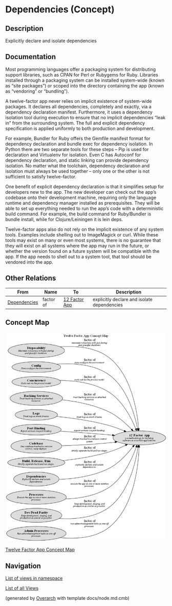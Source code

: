 
# Dependencies (Concept)
## Description
Explicitly declare and isolate dependencies


## Documentation
Most programming languages offer a packaging system for distributing support
libraries, such as CPAN for Perl or Rubygems for Ruby. Libraries installed through a
packaging system can be installed system-wide (known as “site packages”) or scoped
into the directory containing the app (known as “vendoring” or “bundling”).

A twelve-factor app never relies on implicit existence of system-wide packages.
It declares all dependencies, completely and exactly, via a dependency declaration manifest.
Furthermore, it uses a dependency isolation tool during execution to ensure that no implicit
dependencies “leak in” from the surrounding system. The full and explicit dependency
specification is applied uniformly to both production and development.

For example, Bundler for Ruby offers the Gemfile manifest format for dependency declaration
and bundle exec for dependency isolation. In Python there are two separate tools for these
steps – Pip is used for declaration and Virtualenv for isolation. Even C has Autoconf for
dependency declaration, and static linking can provide dependency isolation. No matter what
the toolchain, dependency declaration and isolation must always be used together – only one
or the other is not sufficient to satisfy twelve-factor.

One benefit of explicit dependency declaration is that it simplifies setup for developers
new to the app. The new developer can check out the app’s codebase onto their development
machine, requiring only the language runtime and dependency manager installed as prerequisites.
They will be able to set up everything needed to run the app’s code with a deterministic
build command. For example, the build command for Ruby/Bundler is bundle install, while for
Clojure/Leiningen it is lein deps.

Twelve-factor apps also do not rely on the implicit existence of any system tools.
Examples include shelling out to ImageMagick or curl. While these tools may exist on many
or even most systems, there is no guarantee that they will exist on all systems where the
app may run in the future, or whether the version found on a future system will be compatible
with the app. If the app needs to shell out to a system tool, that tool should be vendored
into the app.
## Other Relations
| From | Name | To | Description |
|---|---|---|---|
| [Dependencies](../../software-development/twelve-factor-app/dependencies.md) | factor of | [12 Factor App](../../software-development/twelve-factor-app/twelve-factor-app.md) | explicitly declare and isolate dependencies |

## Concept Map
![Twelve Factor App Concept Map](../../software-development/twelve-factor-app/concept-view.png)

[Twelve Factor App Concept Map](../../software-development/twelve-factor-app/concept-view.md)


## Navigation
[List of views in namespace](./views-in-namespace.md)

[List of all Views](../../views.md)


(generated by [Overarch](https://github.com/soulspace-org/overarch) with template docs/node.md.cmb)
